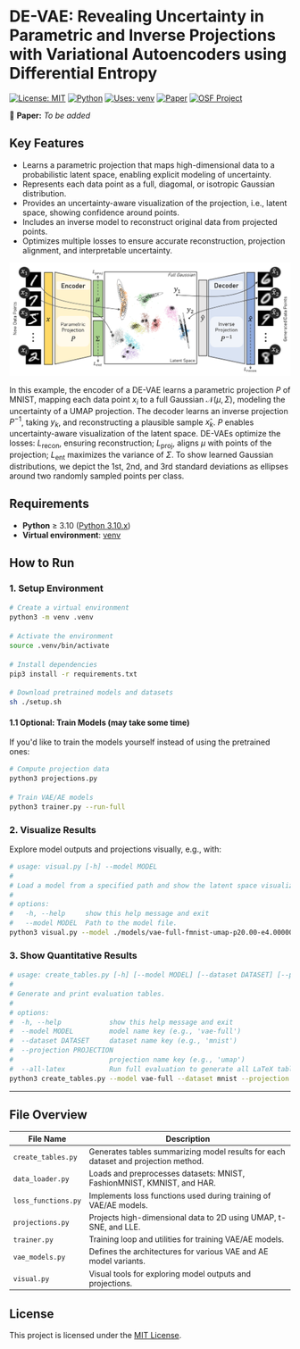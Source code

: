 # **DE-VAE: Revealing Uncertainty in Parametric and Inverse Projections with Variational Autoencoders using Differential Entropy**

[![License: MIT](https://img.shields.io/badge/License-MIT-yellow.svg)](https://opensource.org/licenses/MIT)
[![Python](https://img.shields.io/badge/python-3.10+-blue.svg)](https://www.python.org/)
[![Uses: venv](https://img.shields.io/badge/Environment-venv-blue)](https://docs.python.org/3/library/venv.html)
[![Paper](https://img.shields.io/badge/paper-arXiv-red)](https://arxiv.org/abs/xxxx.xxxxx)
[![OSF Project](https://img.shields.io/badge/OSF-View%20Project-lightgrey)](https://osf.io/zr6xf/)

📄 **Paper:** *To be added*

## Key Features

* Learns a parametric projection that maps high-dimensional data to a probabilistic latent space, enabling explicit modeling of uncertainty.
* Represents each data point as a full, diagomal, or isotropic Gaussian distribution.
* Provides an uncertainty-aware visualization of the projection, i.e., latent space, showing confidence around points.
* Includes an inverse model to reconstruct original data from projected points.
* Optimizes multiple losses to ensure accurate reconstruction, projection alignment, and interpretable uncertainty.


![Overview][1]

In this example, the encoder of a DE-VAE learns a parametric projection $P$ of MNIST, mapping each data point $x_i$ to a full Gaussian $\mathcal{N}(\mu, \Sigma)$, modeling the uncertainty of a UMAP projection. The decoder learns an inverse projection $P^{-1}$, taking $y_k$, and reconstructing a plausible sample $x̂_k$. $P$ enables uncertainty-aware visualization of the latent space. DE-VAEs optimize the losses: $L_{\text{recon}}$, ensuring reconstruction; $L_{\text{proj}}$, aligns $\mu$ with points of the projection; $L_{\text{ent}}$ maximizes the variance of $\Sigma$. To show learned Gaussian distributions, we depict the 1st, 2nd, and 3rd standard deviations as ellipses around two randomly sampled points per class.

## Requirements

* **Python** ≥ 3.10 ([Python 3.10.x](https://www.python.org/downloads/release/python-3100/))
* **Virtual environment**: [venv](https://docs.python.org/3/library/venv.html) 

## How to Run

### 1. Setup Environment

```bash
# Create a virtual environment
python3 -m venv .venv

# Activate the environment
source .venv/bin/activate

# Install dependencies
pip3 install -r requirements.txt

# Download pretrained models and datasets
sh ./setup.sh
```

#### 1.1 Optional: Train Models (may take some time)

If you'd like to train the models yourself instead of using the pretrained ones:

```bash
# Compute projection data
python3 projections.py

# Train VAE/AE models
python3 trainer.py --run-full
```

### 2. Visualize Results

Explore model outputs and projections visually, e.g., with:

```bash
# usage: visual.py [-h] --model MODEL
#
# Load a model from a specified path and show the latent space visualization.
#
# options:
#   -h, --help     show this help message and exit
#   --model MODEL  Path to the model file.
python3 visual.py --model ./models/vae-full-fmnist-umap-p20.00-e4.00000-s0.pt
```

### 3. Show Quantitative Results
```bash
# usage: create_tables.py [-h] [--model MODEL] [--dataset DATASET] [--projection PROJECTION] [--all-latex]
#
# Generate and print evaluation tables.
#
# options:
#  -h, --help            show this help message and exit
#  --model MODEL         model name key (e.g., 'vae-full')
#  --dataset DATASET     dataset name key (e.g., 'mnist')
#  --projection PROJECTION
#                        projection name key (e.g., 'umap')
#  --all-latex           Run full evaluation to generate all LaTeX tables
python3 create_tables.py --model vae-full --dataset mnist --projection umap
```

---

## File Overview

| File Name           | Description                                                                              |
| ------------------- | ---------------------------------------------------------------------------------------- |
| `create_tables.py`  | Generates tables summarizing model results for each dataset and projection method.       |
| `data_loader.py`    | Loads and preprocesses datasets: MNIST, FashionMNIST, KMNIST, and HAR.                   |
| `loss_functions.py` | Implements loss functions used during training of VAE/AE models.                         |
| `projections.py`    | Projects high-dimensional data to 2D using UMAP, t-SNE, and LLE.                         |
| `trainer.py`        | Training loop and utilities for training VAE/AE models.                                  |
| `vae_models.py`     | Defines the architectures for various VAE and AE model variants.                         |
| `visual.py`         | Visual tools for exploring model outputs and projections.                                |

## License

This project is licensed under the [MIT License](https://opensource.org/licenses/MIT).

[1]: https://github.com/fredooo/DE-VAE/raw/main/overview.png